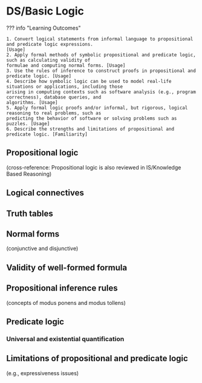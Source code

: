 # DS/Basic Logic

??? info "Learning Outcomes"

    1. Convert logical statements from informal language to propositional and predicate logic expressions.
    [Usage]
    2. Apply formal methods of symbolic propositional and predicate logic, such as calculating validity of
    formulae and computing normal forms. [Usage]
    3. Use the rules of inference to construct proofs in propositional and predicate logic. [Usage]
    4. Describe how symbolic logic can be used to model real-life situations or applications, including those
    arising in computing contexts such as software analysis (e.g., program correctness), database queries, and
    algorithms. [Usage]
    5. Apply formal logic proofs and/or informal, but rigorous, logical reasoning to real problems, such as
    predicting the behavior of software or solving problems such as puzzles. [Usage]
    6. Describe the strengths and limitations of propositional and predicate logic. [Familiarity]

## Propositional logic

(cross-reference: Propositional logic is also reviewed in IS/Knowledge Based Reasoning)

## Logical connectives

## Truth tables

## Normal forms

(conjunctive and disjunctive)

## Validity of well-formed formula

## Propositional inference rules

(concepts of modus ponens and modus tollens)

## Predicate logic

### Universal and existential quantification

## Limitations of propositional and predicate logic

(e.g., expressiveness issues)